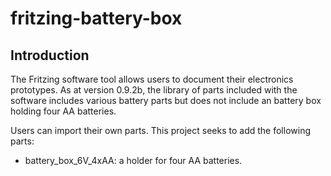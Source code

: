# fritzing-battery-box

## Introduction

The Fritzing software tool allows users to document their electronics
prototypes. As at version 0.9.2b, the library of parts included with
the software includes various battery parts but does not include an battery box
holding four AA batteries.

Users can import their own parts. This project seeks to add the following parts:

* battery_box_6V_4xAA: a holder for four AA batteries.